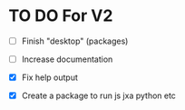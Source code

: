 # TO DO For V2

- [ ] Finish "desktop" (packages)
- [ ] Increase documentation
- [x] Fix help output

- [x] Create a package to run js jxa python etc
